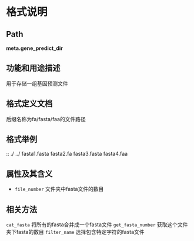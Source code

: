 
格式说明
==========================

Path
-----------

**meta.gene_predict_dir**


功能和用途描述
-----------------------------------

用于存储一组基因预测文件


格式定义文档
-----------------------------------

后缀名称为fa/fasta/faa的文件路径

格式举例
-----------------------------------

::
 ./
 ../
 fasta1.fasta
 fasta2.fa
 fasta3.fasta
 fasta4.faa
                                                                 
属性及其含义
-----------------------------------

* ``file_number``   文件夹中fasta文件的数目

相关方法
-----------------------------------

``cat_fasta``   将所有的fasta合并成一个fasta文件
``get_fasta_number``    获取这个文件夹下fasta的数目
``filter_name``         选择包含特定字符的fasta文件

